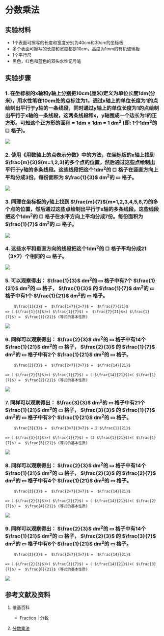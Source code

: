 # 分数乘法

## 实验材料

- 1个表面可擦写的长度和宽度分别为40cm和30cm的坐标板
- 多个表面可擦写的长度和宽度都是10cm，高度为1mm的有机玻璃板
- 1个平行尺
- 黑色，红色和蓝色的双头水性记号笔

## 实验步骤

### 1. 在坐标板的x轴和y轴上分别把10cm(厘米)定义为单位长度1dm(分米)，用水性笔在10cm处的点标注为1。通过x轴上的单位长度为1的点绘制出平行于y轴的一条线段，同时通过y轴上的单位长度为1的点绘制出平行于x轴的一条线段，这两条线段和x，y轴围成一个边长为1的正方形。可知这个正方形的面积 = 1dm × 1dm = 1 dm<sup>2</sup> (即: 1个1dm<sup>2</sup>的 □ 格子)。
![](/images/数系/可比数和不可比数/分数乘法/1a1.jpg)

### 2. 使用《用数轴上的点表示分数》中的方法，在坐标板的x轴上找到 $\frac{m}{3}$(m=1,2,3)的多个点的位置，然后通过这些点绘制出平行于y轴的多条线段。这些线段把这个1dm<sup>2</sup>的 □ 格子在竖直方向上平均分成3份。每份面积为  $\frac{1}{3}$ dm<sup>2</sup>的 ▭ 格子。
![](/images/数系/可比数和不可比数/分数乘法/2a1.jpg)

### 3. 同理在坐标板的y轴上找到 $\frac{m}{7}$(m=1,2,3,4,5,6,7)的多个点的位置，然后通过这些点绘制出平行于x轴的多条线段。这些线段把这个1dm<sup>2</sup>的 □ 格子在水平方向上平均分成7份。每份面积为  $\frac{1}{7}$ dm<sup>2</sup>的 ▭ 格子。
![](/images/数系/可比数和不可比数/分数乘法/3a1.jpg)

### 4. 这些水平和垂直方向的线段把这个1dm<sup>2</sup>的 □ 格子平均分成21（3×7）个相同的 ▭ 格子。
![](/images/数系/可比数和不可比数/分数乘法/4a1.jpg)

### 5. 可以观察得出： $\frac{1}{3}$ dm<sup>2</sup>的 ▭ 格子中有7个  $\frac{1}{21}$ dm<sup>2</sup>的 ▭ 格子， $\frac{1}{3}$ 的  $\frac{1}{7}$ dm<sup>2</sup>的 ▭ 格子中有1个  $\frac{1}{21}$ dm<sup>2</sup>的 ▭ 格子。
	    $\frac{1}{3}$ =  $\frac{1×7}{3×7}$ =  $\frac{7}{21}$
	=>（ $\frac{1}{3}$)×( $\frac{1}{7}$) =  $\frac{7}{21}$×( $\frac{1}{7}$) =  $\frac{1}{21}$ (等式的基本性质)
![](/images/数系/可比数和不可比数/分数乘法/5a1.jpg)

### 6. 同样可以观察得出： $\frac{2}{3}$ dm<sup>2</sup>的 ▭ 格子中有14个  $\frac{1}{21}$ dm<sup>2</sup>的 ▭ 格子， $\frac{2}{3}$ 的  $\frac{1}{7}$ dm<sup>2</sup>的 ▭ 格子中有2个  $\frac{1}{21}$ dm<sup>2</sup>的 ▭ 格子。

	    $\frac{2}{3}$ =  $\frac{2×7}{3×7}$ =  $\frac{14}{21}$

	=>（ $\frac{2}{3}$)×( $\frac{1}{7}$) = ( $\frac{14}{21}$)×( $\frac{1}{7}$) =  $\frac{2}{21}$ (等式的基本性质)

![](/images/数系/可比数和不可比数/分数乘法/6a1.jpg)

### 7. 同样可以观察得出： $\frac{3}{3}$ dm<sup>2</sup>的 ▭ 格子中有21个  $\frac{1}{21}$ dm<sup>2</sup>的 ▭ 格子， $\frac{3}{3}$ 的  $\frac{1}{7}$ dm<sup>2</sup>的 ▭ 格子中有3个  $\frac{1}{21}$ dm<sup>2</sup>的 ▭ 格子。

	    $\frac{3}{3}$ =  $\frac{3×7}{3×7}$ = 2 $\frac{1}{21}$

	=>（ $\frac{3}{3}$)×( $\frac{1}{7}$) = (2 $\frac{1}{21}$)×( $\frac{1}{7}$) =  $\frac{3}{21}$ (等式的基本性质)

![](/images/数系/可比数和不可比数/分数乘法/7a1.jpg)

### 8. 同样可以观察得出： $\frac{2}{3}$ dm<sup>2</sup>的 ▭ 格子中有14个  $\frac{1}{21}$ dm<sup>2</sup>的 ▭ 格子， $\frac{2}{3}$ 的  $\frac{2}{7}$ dm<sup>2</sup>的 ▭ 格子中有4个  $\frac{1}{21}$ dm<sup>2</sup>的 ▭ 格子。

	    $\frac{2}{3}$ =  $\frac{2×7}{3×7}$ =  $\frac{14}{21}$

	=>（ $\frac{2}{3}$)×( $\frac{2}{7}$) = ( $\frac{14}{21}$)×( $\frac{2}{7}$) =  $\frac{4}{21}$ (等式的基本性质)

![](/images/数系/可比数和不可比数/分数乘法/8a1.jpg)

### 9. 同样可以观察得出： $\frac{2}{3}$ dm<sup>2</sup>的 ▭ 格子中有14个  $\frac{1}{21}$ dm<sup>2</sup>的 ▭ 格子， $\frac{2}{3}$ 的  $\frac{3}{7}$ dm<sup>2</sup>的 ▭ 格子中有6个  $\frac{1}{21}$ dm<sup>2</sup>的 ▭ 格子。

	    $\frac{2}{3}$ =  $\frac{2×7}{3×7}$ =  $\frac{14}{21}$

	=>（ $\frac{2}{3}$)×( $\frac{3}{7}$) = ( $\frac{14}{21}$)×( $\frac{3}{7}$) =  $\frac{6}{21}$ (等式的基本性质)
	
![](/images/数系/可比数和不可比数/分数乘法/9a1.jpg)

## 参考文献及资料

1. 维基百科
	- [Fraction](https://en.wikipedia.org/wiki/Fraction) | [分数](https://zh.wikipedia.org/wiki/%E5%88%86%E6%95%B8) 

2. [分数乘法](https://baike.baidu.com/item/%E5%88%86%E6%95%B0%E4%B9%98%E6%B3%95) 

